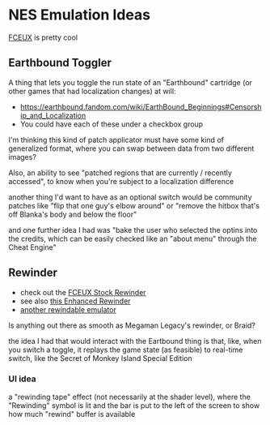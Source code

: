 # NES Emulation Ideas

[FCEUX](https://github.com/TASVideos/fceux) is pretty cool

## Earthbound Toggler

A thing that lets you toggle the run state of an "Earthbound" cartridge (or other games that had localization changes) at will:

- https://earthbound.fandom.com/wiki/EarthBound_Beginnings#Censorship_and_Localization
- You could have each of these under a checkbox group

I'm thinking this kind of patch applicator must have some kind of generalized format, where you can swap between data from two different images?

Also, an ability to see "patched regions that are currently / recently accessed", to know when you're subject to a localization difference

another thing I'd want to have as an optional switch would be community patches like "flip that one guy's elbow around" or "remove the hitbox that's off Blanka's body and below the floor"

and one further idea I had was "bake the user who selected the optins into the credits, which can be easily checked like an "about menu" through the Cheat Engine"

## Rewinder

- check out the [FCEUX Stock Rewinder](https://github.com/TASVideos/fceux/blob/master/output/luaScripts/Rewinder.lua)
- see also [this Enhanced Rewinder](https://github.com/BillyWM/FCEUX-Lua-Script-Collection/blob/master/rewind.lua)
- [another rewindable emulator](https://www.reddit.com/r/programming/comments/662tgc/i_created_an_opensource_nes_emulator_that_can/)

Is anything out there as smooth as Megaman Legacy's rewinder, or Braid?

the idea I had that would interact with the Eartbound thing is that, like, when you switch a toggle, it replays the game state (as feasible) to real-time switch, like the Secret of Monkey Island Special Edition

### UI idea

a "rewinding tape" effect (not necessarily at the shader level), where the "Rewinding" symbol is lit and the bar is put to the left of the screen to show how much "rewind" buffer is available
